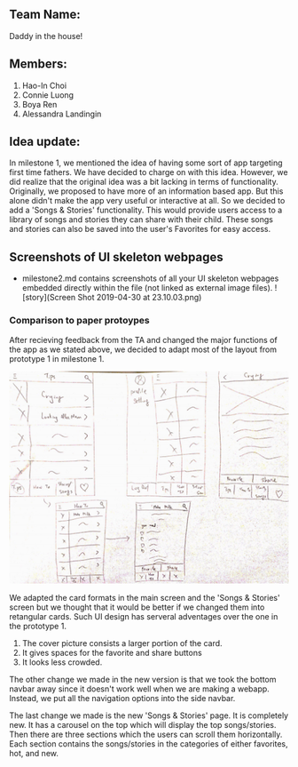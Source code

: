 ## Team Name: 
Daddy in the house!

## Members: 
1. Hao-In Choi
2. Connie Luong 
3. Boya Ren 
4. Alessandra Landingin

## Idea update: 
In milestone 1, we mentioned the idea of having some sort of app targeting first time fathers. We have decided to charge on with this idea. However, we did realize that the original idea was a bit lacking in terms of functionality. Originally, we proposed to have more of an information based app. But this alone didn't make the app very useful or interactive at all. So we decided to add a 'Songs & Stories' functionality. This would provide users access to a library of songs and stories they can share with their child. These songs and stories can also be saved into the user's Favorites for easy access. 

## Screenshots of UI skeleton webpages
* milestone2.md contains screenshots of all your UI skeleton webpages embedded directly within the file (not linked as external image files).
![story](Screen Shot 2019-04-30 at 23.10.03.png)

### Comparison to paper protoypes

After recieving feedback from the TA and changed the major functions of the app as we stated above, we decided to adapt most of the layout from prototype 1 in milestone 1. 

![Image of prototype 1](milestone_img/prototype1.jpg)

We adapted the card formats in the main screen and the 'Songs & Stories' screen but we thought that it would be better if we changed them into retangular cards. Such UI design has serveral adventages over the one in the prototype 1. 

1. The cover picture consists a larger portion of the card.
2. It gives spaces for the favorite and share buttons
3. It looks less crowded.

The other change we made in the new version is that we took the bottom navbar away since it doesn't work well when we are making a webapp. Instead, we put all the navigation options into the side navbar.

The last change we made is the new 'Songs & Stories' page. It is completely new. It has a carousel on the top which will display the top songs/stories. Then there are three sections which the users can scroll them horizontally. Each section contains the songs/stories in the categories of either favorites, hot, and new. 






